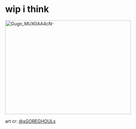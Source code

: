 # wip i think

<img width="400" height="300" alt="Gugn_MUX0AA4cN-" src="https://github.com/user-attachments/assets/eed45d2f-b5ef-47e0-923c-e9b8238c5c26" />

art cr: [@xGOREGHOULx](https://x.com/xGOREGHOULx)
